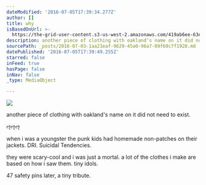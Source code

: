 ```yaml
---
dateModified: '2016-07-05T17:39:34.277Z'
author: []
title: why
isBasedOnUrl: >-
  https://the-grid-user-content.s3-us-west-2.amazonaws.com/419ab6ee-63e4-4ea7-8aff-f2150f699f74.jpg
description: another piece of clothing with oakland’s name on it did not need to exist.
sourcePath: _posts/2016-07-03-1aa21eaf-9629-45a0-96a7-09f69c7f1920.md
datePublished: '2016-07-05T17:39:49.255Z'
starred: false
inFeed: true
hasPage: false
inNav: false
_type: MediaObject

---
```

![](https://the-grid-user-content.s3-us-west-2.amazonaws.com/419ab6ee-63e4-4ea7-8aff-f2150f699f74.jpg)

another piece of clothing with oakland's name on it did not need to exist.

ૡૡૡ

when i was a youngster the punk kids had homemade non-patches on their jackets. DRI. Suicidal Tendencies.

they were scary-cool and i was just a mortal. a lot of the clothes i make are based on how i saw them. tiny idols.

47 safety pins later, a tiny tribute.